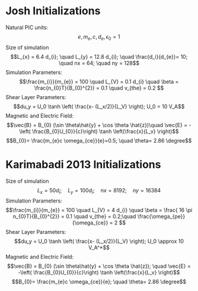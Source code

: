 # Josh Initializations
Natural PIC units:
$$e, m_{e}, c, d_{e},\epsilon_{0}   = 1$$
Size of simulation
$$L_{x} = 6.4 d_{i}; \quad L_{y} = 12.8 d_{i}; \quad \frac{d_i}{d_{e}}= 10; \quad nx = 64; \quad ny = 128$$
Simulation Parameters:
$$\frac{m_{i}}{m_{e}} = 100 \quad L_{V} = 0.1 d_{i} \quad \beta = \frac{n_{0}T}{B_{0}^{2}} = 0.1 \quad v_{the} = 0.2  $$
Shear Layer Parameters:
$$du_y = U_0 \tanh \left( \frac{x- (L_x/2)}{L_V} \right); U_0 = 10 V_A$$
Magnetic and Electric Field:
$$\vec{B} = B_{0} (\sin \theta\hat{y} + \cos \theta \hat{z})\quad \vec{E} = -\left( \frac{B_{0}U_{0}}{c}\right) \tanh \left(\frac{x}{L_v} \right)$$
$$B_{0}= \frac{m_{e}c \omega_{ce}}{e}=0.5; \quad \theta= 2.86 \degree$$

# Karimabadi 2013 Initializations
Size of simulation
$$L_{x} = 50 d_{i}; \quad L_{y} = 100 d_{i}; \quad nx = 8192; \quad ny = 16384$$
Simulation Parameters:
$$\frac{m_{i}}{m_{e}} = 100 \quad L_{V} = 4 d_{i} \quad \beta = \frac{ 16 \pi n_{0}T}{B_{0}^{2}} = 0.1 \quad v_{the} = 0.2;\quad  \frac{\omega_{pe}}{\omega_{ce}} = 2  $$
Shear Layer Parameters:
$$du_y = U_0 \tanh \left( \frac{x- (L_x/2)}{L_V} \right); U_0 \approx 10 V_A^*$$
Magnetic and Electric Field:
$$\vec{B} = B_{0} (\sin \theta\hat{y} + \cos \theta \hat{z}); \quad \vec{E} = -\left( \frac{B_{0}U_{0}}{c}\right) \tanh \left(\frac{x}{L_v} \right)$$
$$B_{0}= \frac{m_{e}c \omega_{ce}}{e}; \quad \theta= 2.86 \degree$$